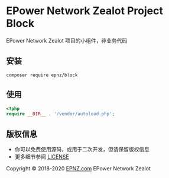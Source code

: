 EPower Network Zealot Project Block
===================================

EPower Network Zealot 项目的小组件，非业务代码

## 安装

~~~
composer require epnz/block
~~~

## 使用

~~~php
<?php
require __DIR__ . '/vendor/autoload.php'; 
~~~

## 版权信息

 * 你可以免费使用源码，或用于二次开发，但请保留版权信息
 * 更多细节参阅 [LICENSE](LICENSE)

Copyright &copy; 2018-2020 [EPNZ.com](http://www.epnz.com) EPower Network Zealot
